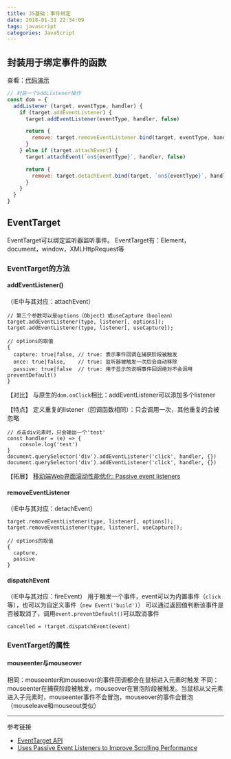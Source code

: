 ```yaml
---
title: JS基础：事件绑定
date: 2018-01-31 22:34:09
tags: javascript
categories: JavaScript
---
```


## 封装用于绑定事件的函数
查看：[代码演示](http://jsfiddle.net/07w35vwa/7/)
```js
// 封装一个addListener操作
const dom = {
  addListener (target, eventType, handler) {
    if (target.addEventListener) {
      target.addEventListener(eventType, handler, false)

      return {
        remove: target.removeEventListener.bind(target, eventType, handler, false)
      }
    } else if (target.attachEvent) {
      target.attachEvent(`on${eventType}`, handler, false)

      return {
        remove: target.detachEvent.bind(target, `on${eventType}`, handler, false)
      }
    }
  }
}
```

## EventTarget
EventTarget可以绑定监听器监听事件。
EventTarget有：Element，document，window，XMLHttpRequest等

### EventTarget的方法
#### addEventListener()
（IE中与其对应：attachEvent）
```
// 第三个参数可以是options（Object）或useCapture（boolean）
target.addEventListener(type, listener[, options]);
target.addEventListener(type, listener[, useCapture]);

// options的取值
{
  capture: true|false, // true: 表示事件回调在捕获阶段被触发
  once: true|false,    // true: 监听器被触发一次后会自动移除
  passive: true|false  // true: 用于显示的说明事件回调绝对不会调用preventDefault()
}
```
【对比】
与原生的`dom.onClick`相比：addEventListener可以添加多个listener

【特点】
定义重复的listener（回调函数相同）：只会调用一次，其他重复的会被忽略
```
// 点击div元素时，只会输出一个'test'
const handler = (e) => {
	console.log('test')
}
document.querySelector('div').addEventListener('click', handler, {})
document.querySelector('div').addEventListener('click', handler, {})
```

【拓展】
[移动端Web界面滚动性能优化: Passive event listeners](https://juejin.im/entry/59dd88ec51882578ce26e6c7)

#### removeEventListener
（IE中与其对应：detachEvent）
```
target.removeEventListener(type, listener[, options]);
target.removeEventListener(type, listener[, useCapture]);

// options的取值
{
  capture,
  passive
}
```

#### dispatchEvent
（IE中与其对应：fireEvent）
用于触发一个事件，event可以为内置事件（`click`等），也可以为自定义事件（`new Event('build')`）
可以通过返回值判断该事件是否被取消了，调用`event.preventDefault()`可以取消事件
```
cancelled = !target.dispatchEvent(event)
```

### EventTarget的属性
#### mouseenter与mouseover
相同：mouseenter和mouseover的事件回调都会在鼠标进入元素时触发
不同：mouseenter在捕获阶段被触发，mouseover在冒泡阶段被触发。当鼠标从父元素进入子元素时，mouseenter事件不会冒泡，mouseover的事件会冒泡
（mouseleave和mouseout类似）

---
参考链接
* [EventTarget API](https://developer.mozilla.org/en-US/docs/Web/API/EventTarget)
* [Uses Passive Event Listeners to Improve Scrolling Performance](https://developers.google.cn/web/tools/lighthouse/audits/passive-event-listeners)
